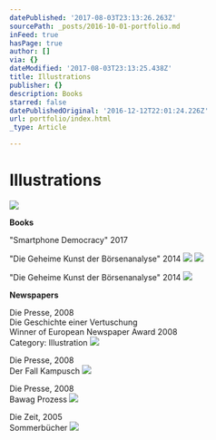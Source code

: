 ```yaml
---
datePublished: '2017-08-03T23:13:26.263Z'
sourcePath: _posts/2016-10-01-portfolio.md
inFeed: true
hasPage: true
author: []
via: {}
dateModified: '2017-08-03T23:13:25.438Z'
title: Illustrations
publisher: {}
description: Books
starred: false
datePublishedOriginal: '2016-12-12T22:01:24.226Z'
url: portfolio/index.html
_type: Article

---
```

# Illustrations
![](https://the-grid-user-content.s3-us-west-2.amazonaws.com/95f891ca-b3de-471e-9552-c3256f4d6805.gif)

**Books**

"Smartphone Democracy" 2017

"Die Geheime Kunst der Börsenanalyse" 2014
![](https://the-grid-user-content.s3-us-west-2.amazonaws.com/7fe2f8d9-2ff3-4b56-90a8-be707e081963.png)
![](https://the-grid-user-content.s3-us-west-2.amazonaws.com/57ff9287-aaaa-46a3-98b1-fb4f60f86949.png)

"Die Geheime Kunst der Börsenanalyse" 2014
![](https://the-grid-user-content.s3-us-west-2.amazonaws.com/18dbb4fc-449b-4d06-a1b6-9b343059a154.png)

**Newspapers**

Die Presse, 2008  
Die Geschichte einer Vertuschung  
Winner of European Newspaper Award 2008  
Category: Illustration
![](https://the-grid-user-content.s3-us-west-2.amazonaws.com/c7505dca-6253-4b05-ad43-8b80c4a647a6.png)

Die Presse, 2008  
Der Fall Kampusch
![](https://the-grid-user-content.s3-us-west-2.amazonaws.com/13c62493-eb50-497e-81d2-26517f82ebf9.png)

Die Presse, 2008  
Bawag Prozess
![](https://the-grid-user-content.s3-us-west-2.amazonaws.com/97212aa6-1a56-40b7-b1f3-3a452abaaa40.png)

Die Zeit, 2005  
Sommerbücher
![](https://the-grid-user-content.s3-us-west-2.amazonaws.com/2af8e706-6abf-4455-ae05-e083dc8d114c.png)